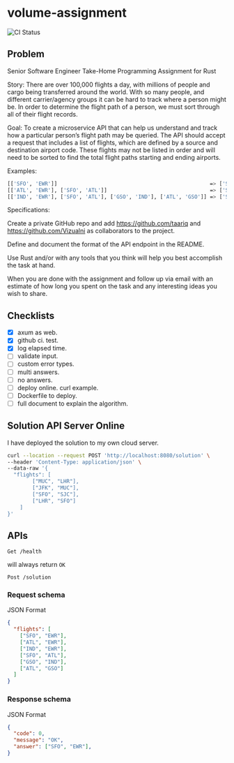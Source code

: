 # volume-assignment

![CI Status](https://github.com/Akagi201/volume-assignment/actions/workflows/test.yml/badge.svg?branch=master)

## Problem

Senior Software Engineer Take-Home Programming Assignment for Rust

Story: There are over 100,000 flights a day, with millions of people and cargo being transferred around the world. With so many people, and different carrier/agency groups it can be hard to track where a person might be. In order to determine the flight path of a person, we must sort through all of their flight records.

Goal: To create a microservice API that can help us understand and track how a particular person’s flight path may be queried. The API should accept a request that includes a list of flights, which are defined by a source and destination airport code. These flights may not be listed in order and will need to be sorted to find the total flight paths starting and ending airports.

Examples:

```sh
[['SFO', 'EWR']]                                                 => ['SFO', 'EWR']
[['ATL', 'EWR'], ['SFO', 'ATL']]                                 => ['SFO', 'EWR']
[['IND', 'EWR'], ['SFO', 'ATL'], ['GSO', 'IND'], ['ATL', 'GSO']] => ['SFO', 'EWR']
```

Specifications:

Create a private GitHub repo and add <https://github.com/taariq> and <https://github.com/Vizualni> as collaborators to the project.

Define and document the format of the API endpoint in the README.

Use Rust and/or with any tools that you think will help you best accomplish the task at hand.

When you are done with the assignment and follow up via email with an estimate of how long you spent on the task and any interesting ideas you wish to share.

## Checklists

- [x] axum as web.
- [x] github ci. test.
- [x] log elapsed time.
- [ ] validate input.
- [ ] custom error types.
- [ ] multi answers.
- [ ] no answers.
- [ ] deploy online. curl example.
- [ ] Dockerfile to deploy.
- [ ] full document to explain the algorithm.

## Solution API Server Online

I have deployed the solution to my own cloud server.

```sh
curl --location --request POST 'http://localhost:8080/solution' \
--header 'Content-Type: application/json' \
--data-raw '{
  "flights": [
        ["MUC", "LHR"],
        ["JFK", "MUC"],
        ["SFO", "SJC"],
        ["LHR", "SFO"]
    ]
}'
```

## APIs

`Get /health`

will always return `OK`

`Post /solution`

### Request schema

JSON Format

```json
{
  "flights": [
    ["SFO", "EWR"],
    ["ATL", "EWR"],
    ["IND", "EWR"],
    ["SFO", "ATL"],
    ["GSO", "IND"],
    ["ATL", "GSO"]
  ]
}
```

### Response schema

JSON Format

```json
{
  "code": 0,
  "message": "OK",
  "answer": ["SFO", "EWR"],
}
```
